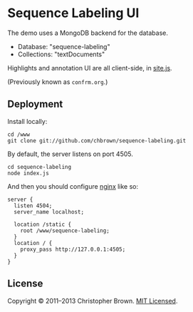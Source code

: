 # Sequence Labeling UI

The demo uses a MongoDB backend for the database.

* Database: "sequence-labeling"
* Collections: "textDocuments"

Highlights and annotation UI are all client-side, in [site.js](static/site.js).

(Previously known as `confrm.org`.)

## Deployment

Install locally:

    cd /www
    git clone git://github.com/chbrown/sequence-labeling.git

By default, the server listens on port 4505.

    cd sequence-labeling
    node index.js

And then you should configure [nginx](http://nginx.org/) like so:

    server {
      listen 4504;
      server_name localhost;

      location /static {
        root /www/sequence-labeling;
      }
      location / {
        proxy_pass http://127.0.0.1:4505;
      }
    }

## License

Copyright © 2011–2013 Christopher Brown. [MIT Licensed](LICENSE).
